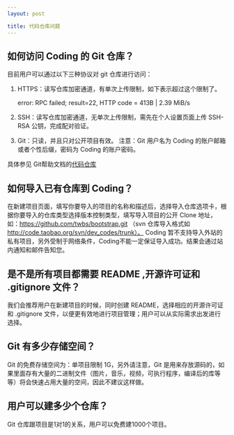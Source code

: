 ```yaml
---
layout: post

title: 代码仓库问题
---
```



## 如何访问 Coding 的 Git 仓库？

目前用户可以通过以下三种协议对 git 仓库进行访问：
1) HTTPS：读写仓库加密通道，有单次上传限制，如下表示超过这个限制了。
    
    error: RPC failed; result=22, HTTP code = 413B | 2.39 MiB/s
    
2) SSH：读写仓库加密通道，无单次上传限制，需先在个人设置页面上传 SSH-RSA 公钥，完成配对验证。
3) Git：只读，并且只对公开项目有效。
注意：Git 用户名为 Coding 的账户邮箱或者个性后缀，密码为 Coding 的账户密码。

具体参见  Git帮助文档的[代码仓库](/help/doc/git/repository.html)

## 如何导入已有仓库到 Coding？

在新建项目页面，填写你要导入的项目的名称和描述后，选择导入仓库选项卡，根据你要导入的仓库类型选择版本控制类型，填写导入项目的公开 Clone 地址，如：https://github.com/twbs/bootstrap.git （svn 仓库导入格式如 http://code.taobao.org/svn/dev_codes/trunk）。 Coding 暂不支持导入外站的私有项目，另外受制于网络条件，Coding不能一定保证导入成功。结果会通过站内通知和邮件告知您。


## 是不是所有项目都需要 README ,开源许可证和 .gitignore 文件？

我们会推荐用户在新建项目的时候，同时创建 README，选择相应的开源许可证和 .gitignore 文件，以便更有效地进行项目管理；用户可以从实际需求出发进行选择。


## Git 有多少存储空间？

Git 的免费存储空间为：单项目限制 1G，另外请注意，Git 是用来存放源码的，如果里面存有大量的二进制文件（图片，音乐，视频，可执行程序，编译后的库等等）将会快速占用大量的空间，因此不建议这样做。

## 用户可以建多少个仓库？

Git 仓库跟项目是1对1的关系，用户可以免费建1000个项目。
